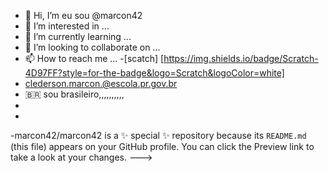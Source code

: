 - 👋 Hi, I’m eu sou @marcon42
- 👀 I’m interested in ...
- 🌱 I’m currently learning ...
- 💞️ I’m looking to collaborate on ...
- 📫 How to reach me ...
-[scatch] [https://img.shields.io/badge/Scratch-4D97FF?style=for-the-badge&logo=Scratch&logoColor=white] 
- clederson.marcon.@escola.pr.gov.br 
-  🇧🇷 sou brasileiro,,,,,,,,,,
-
-
-marcon42/marcon42 is a ✨ special ✨ repository because its `README.md` (this file) appears on your GitHub profile.
You can click the Preview link to take a look at your changes.
--->
